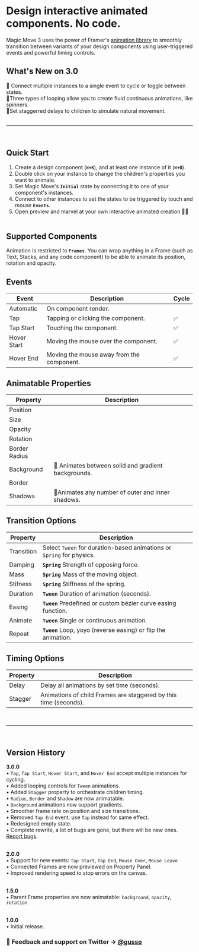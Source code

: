 # Design interactive animated components. No code.

Magic Move 3 uses the power of Framer's [animation library](https://www.framer.com/api/animation/) to smoothly transition between variants of your design components using user-triggered events and powerful timing controls.

## What's New on 3.0

🚴‍ Connect multiple instances to a single event to cycle or toggle between states.  
🤸‍ Three types of looping allow you to create fluid continuous animations, like spinners.  
👯‍ Set staggerred delays to children to simulate natural movement.  
⠀

---

⠀

## Quick Start

1. Create a design component (**`⌘+K`**), and at least one instance of it (**`⌘+D`**).
2. Double click on your instance to change the children's properties you want to animate.
3. Set Magic Move's **`Initial`** state by connecting it to one of your component's instances.
4. Connect to other instances to set the states to be triggered by touch and mouse **`Events`**.
5. Open preview and marvel at your own interactive animated creation 🎩🐇  
   ⠀

## Supported Components

Animation is restricted to **`Frames`**. You can wrap anything in a Frame (such as Text, Stacks, and any code component) to be able to animate its position, rotation and opacity.

## Events

| Event       | Description                               | Cycle |
| ----------- | ----------------------------------------- | ----- |
| Automatic   | On component render.                      |       |
| Tap         | Tapping or clicking the component.        | ✅    |
| Tap Start   | Touching the component.                   | ✅    |
| Hover Start | Moving the mouse over the component.      | ✅    |
| Hover End   | Moving the mouse away from the component. | ✅    |

## Animatable Properties

| Property      | Description                                         |
| ------------- | --------------------------------------------------- |
| Position      |                                                     |
| Size          |                                                     |
| Opacity       |                                                     |
| Rotation      |                                                     |
| Border Radius |                                                     |
| Background    | 🌈 Animates between solid and gradient backgrounds. |
| Border        |                                                     |
| Shadows       | 🔦Animates any number of outer and inner shadows.   |

## Transition Options

| Property   | Description                                                           |
| ---------- | --------------------------------------------------------------------- |
| Transition | Select `Tween` for duration-based animations or `Spring` for physics. |
| Damping    | **`Spring`** Strength of opposing force.                              |
| Mass       | **`Spring`** Mass of the moving object.                               |
| Stifness   | **`Spring`** Stiffness of the spring.                                 |
| Duration   | **`Tween`** Duration of animation (seconds).                          |
| Easing     | **`Tween`** Predefined or custom bézier curve easing function.        |
| Animate    | **`Tween`** Single or continuous animation.                           |
| Repeat     | **`Tween`** Loop, yoyo (reverse easing) or flip the animation.        |

## Timing Options

| Property | Description                                                      |
| -------- | ---------------------------------------------------------------- |
| Delay    | Delay all animations by set time (seconds).                      |
| Stagger  | Animations of child Frames are staggered by this time (seconds). |

⠀

---

⠀

## Version History

**3.0.0**  
• `Tap`, `Tap Start`, `Hover Start`, and `Hover End` accept multiple instances for cycling.  
• Added looping controls for `Tween` animations.  
• Added `Stagger` property to orchestrate children timing.  
• `Radius`, `Border` and `Shadow` are now animatable.  
• `Background` animations now support gradients.  
• Smoother frame rate on position and size transitions.  
• Removed `Tap End` event, use `Tap` instead for same effect.  
• Redesigned empty state.  
• Complete rewrite, a lot of bugs are gone, but there will be new ones. [Report bugs](https://twitter.com/gusso).  
⠀

**2.0.0**  
• Support for new events: `Tap Start`, `Tap End`, `Mouse Over`, `Mouse Leave`  
• Connected Frames are now previewed on Property Panel.  
• Improved rendering speed to stop errors on the canvas.  
⠀

**1.5.0**  
• Parent Frame properties are now animatable: `background`, `opacity`, `rotation`  
⠀

**1.0.0**  
• Initial release.

### 💬 Feedback and support on Twitter → [@gusso](https://twitter.com/gusso)
